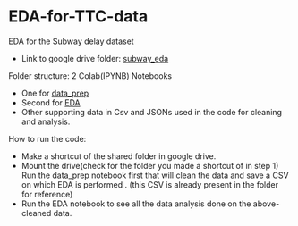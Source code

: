 # EDA-for-TTC-data


EDA for the Subway delay dataset
* Link to google drive folder: [subway_eda](https://drive.google.com/drive/folders/1WkEfLebklP9EhOLeq5OfD8iJRrhTek0_)

Folder structure: 2 Colab(IPYNB) Notebooks

* One for [data_prep](https://colab.research.google.com/drive/1gHFwRFB1DiwtLYP2TDJfhQzwZRXtUUMi?usp=sharing)
* Second for [EDA](https://colab.research.google.com/drive/1JnoIp_h_O9rnaq3hAnl7k_8smTwUdgS0?usp=sharing)
* Other supporting data in Csv and JSONs used in the code for cleaning and analysis.

How to run the code:
* Make a shortcut of the shared folder in google drive.
* Mount the drive(check for the folder you made a shortcut of in step 1) Run the data_prep notebook first that will clean the data and save a CSV on which EDA is performed . (this CSV is already present in the folder for reference)
* Run the EDA notebook to see all the data analysis done on the above-cleaned data.


